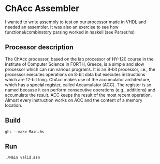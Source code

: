 # ChAcc Assembler
I wanted to write assembly to test on our processor made in VHDL and needed an assembler.
It was also an exercise to see how functional/combinatory parsing worked in haskell (see Parser.hs)

## Processor description
The ChAcc processor, based on the lab processor of HY-120 course in the institute of Computer Science
in FORTH, Greece, is a simple and slow processor which can run various programs. It is an 8-bit processor,
i.e., the processor executes operations on 8-bit data but executes instructions
which are 12-bit long. ChAcc makes use of the accumulator architecture, which has a special register, called
Accumulator (ACC). The register is so named because it can perform consecutive operations (e.g., additions)
and accumulate the result. ACC keeps the result of the most recent operation. Almost every instruction
works on ACC and the content of a memory location.

## Build
    ghc --make Main.hs

## Run
    ./Main valid.asm
